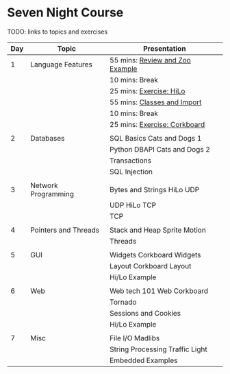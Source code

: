 # Seven Night Course

TODO: links to topics and exercises

| Day   | Topic                | Presentation                                                                           |
| ----- | -----                | -------                                                                                |
| 1     | Language Features    | 55 mins: [Review and Zoo Example](../Topics/01_LanguageFeatures/A_01_Review.pptx)      |
|       |                      | 10 mins: Break                                                                         |
|       |                      | 25 mins: [Exercise: HiLo](../Topics/01_LanguageFeatures/EX1_HiLowCorkBoard/A_EX1_HiLoCorkBoard.pptx)      |
|       |                      | 55 mins: [Classes and Import](../Topics/01_LanguageFeatures/A_02_ModulesObjects.pptx)  |
|       |                      | 10 mins: Break                                                                         |
|       |                      | 25 mins: [Exercise: Corkboard](../Topics/01_LanguageFeatures/EX1_HiLowCorkBoard/A_EX1_HiLoCorkBoard.pptx) |
| | | |
| 2     | Databases            | SQL Basics            Cats and Dogs 1   |
|       |                      | Python DBAPI          Cats and Dogs 2   |
|       |                      | Transactions                            |
|       |                      | SQL Injection                           |
| | | |
| 3     | Network Programming  | Bytes and Strings     HiLo UDP          |
|       |                      | UDP                   HiLo TCP          |
|       |                      | TCP                                     |
| | | |
| 4     | Pointers and Threads | Stack and Heap        Sprite Motion     |
|       |                      | Threads                                 |
| | | |
| 5     | GUI                  | Widgets               Corkboard Widgets |
|       |                      | Layout                Corkboard Layout  |
|       |                      | Hi/Lo Example                           |
| | | |
| 6     | Web                  | Web tech 101          Web Corkboard     |
|       |                      | Tornado                                 |
|       |                      | Sessions and Cookies                    |
|       |                      | Hi/Lo Example                           |
| | | |
| 7     | Misc                 | File I/O              Madlibs           |
|       |                      | String Processing     Traffic Light     |
|       |                      | Embedded Examples                       |